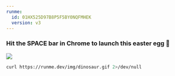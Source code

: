 ```yaml
---
runme:
  id: 01HX525D97B8P5F5BY0NQFMHEK
  version: v3
---
```


### Hit the SPACE bar in Chrome to launch this easter egg 🐰

[![](https://badgen.net/badge/Run%20this%20/EASTER.md/5B3ADF?icon=https://runme.dev/img/logo.svg)](https://runme.dev/api/runme?repository=https%3A%2F%2Fgithub.com%2Fstateful%2Frunme.dev.git&fileToOpen=EASTER.md)

```sh {"interactive":"false","mimeType":"image/gif"}
curl https://runme.dev/img/dinosaur.gif 2>/dev/null
```
